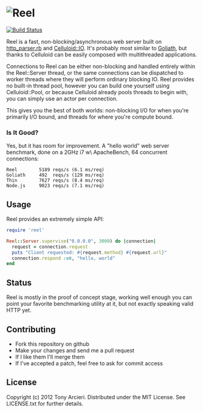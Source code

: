![Reel](https://github.com/tarcieri/reel/raw/master/logo.png)
=======
[![Build Status](https://secure.travis-ci.org/tarcieri/reel.png?branch=master)](http://travis-ci.org/tarcieri/reel)

Reel is a fast, non-blocking/asynchronous web server built on
[http_parser.rb](https://github.com/tmm1/http_parser.rb) and
[Celluloid::IO](https://github.com/tarcieri/celluloid-io). It's probably
most similar to [Goliath](http://postrank-labs.github.com/goliath/), but thanks
to Celluloid can be easily composed with multithreaded applications.

Connections to Reel can be either non-blocking and handled entirely within
the Reel::Server thread, or the same connections can be dispatched to worker
threads where they will perform ordinary blocking IO. Reel provides no
built-in thread pool, however you can build one yourself using Celluloid::Pool,
or because Celluloid already pools threads to begin with, you can simply use
an actor per connection.

This gives you the best of both worlds: non-blocking I/O for when you're
primarily I/O bound, and threads for where you're compute bound.

### Is It Good?

Yes, but it has room for improvement. A "hello world" web server benchmark,
done on a 2GHz i7 w\ ApacheBench, 64 concurrent connections:

```
Reel        5189 reqs/s (6.1 ms/req)
Goliath     492  reqs/s (129 ms/req)
Thin        7627 reqs/s (8.4 ms/req)
Node.js     9023 reqs/s (7.1 ms/req)
```

Usage
-----

Reel provides an extremely simple API:

```ruby
require 'reel'

Reel::Server.supervise("0.0.0.0", 3000) do |connection|
  request = connection.request
  puts "Client requested: #{request.method} #{request.url}"
  connection.respond :ok, "hello, world"
end
```

Status
------

Reel is mostly in the proof of concept stage, working well enough you can
point your favorite benchmarking utility at it, but not exactly speaking
valid HTTP yet.

Contributing
------------

* Fork this repository on github
* Make your changes and send me a pull request
* If I like them I'll merge them
* If I've accepted a patch, feel free to ask for commit access

License
-------

Copyright (c) 2012 Tony Arcieri. Distributed under the MIT License. See
LICENSE.txt for further details.
